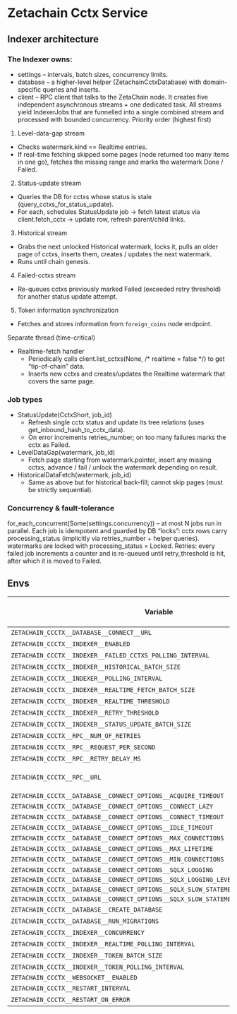 Zetachain Cctx Service
===

## Indexer architecture
### The Indexer owns:
* settings – intervals, batch sizes, concurrency limits.
* database – a higher-level helper (ZetachainCctxDatabase) with domain-specific queries and inserts.
* client – RPC client that talks to the ZetaChain node.
It creates five independent asynchronous streams + one dedicated task.
All streams yield IndexerJobs that are funnelled into a single combined stream and processed with bounded concurrency.
Priority order (highest first)
1. Level-data-gap stream
* Checks watermark.kind == Realtime entries.
* If real-time fetching skipped some pages (node returned too many items in one go), fetches the missing range and marks the watermark Done / Failed.
2. Status-update stream
* Queries the DB for cctxs whose status is stale (query_cctxs_for_status_update).
* For each, schedules StatusUpdate job → fetch latest status via client.fetch_cctx → update row, refresh parent/child links.
3. Historical stream
* Grabs the next unlocked Historical watermark, locks it, pulls an older page of cctxs, inserts them, creates / updates the next watermark.
* Runs until chain genesis.
4. Failed-cctxs stream
* Re-queues cctxs previously marked Failed (exceeded retry threshold) for another status update attempt.
5. Token information synchronization
* Fetches and stores information from `foreign_coins` node endpoint.

Separate thread (time-critical)

*  Realtime-fetch handler
    * Periodically calls client.list_cctxs(None, /* realtime = false */) to get “tip-of-chain” data.
    * Inserts new cctxs and creates/updates the Realtime watermark that covers the same page.

### Job types

* StatusUpdate(CctxShort, job_id)
    * Refresh single cctx status and update its tree relations (uses get_inbound_hash_to_cctx_data).
    * On error increments retries_number; on too many failures marks the cctx as Failed.
* LevelDataGap(watermark, job_id)
    * Fetch page starting from watermark.pointer, insert any missing cctxs, advance / fail / unlock the watermark depending on result.
* HistoricalDataFetch(watermark, job_id)
    * Same as above but for historical back-fill; cannot skip pages (must be strictly sequential).

### Concurrency & fault-tolerance
for_each_concurrent(Some(settings.concurrency)) – at most N jobs run in parallel.
Each job is idempotent and guarded by DB “locks”:
cctx rows carry processing_status (implicitly via retries_number + helper queries).
watermarks are locked with processing_status = Locked.
Retries: every failed job increments a counter and is re-queued until retry_threshold is hit, after which it is moved to Failed.
## Envs

[anchor]: <> (anchors.envs.start)

| Variable | Req&#x200B;uir&#x200B;ed | Description | Default value |
| --- | --- | --- | --- |
| `ZETACHAIN_CCCTX__DATABASE__CONNECT__URL` | true | e.g. `postgres://postgres:postgres@database:5433/blockscout` | |
| `ZETACHAIN_CCCTX__INDEXER__ENABLED` | true | e.g. `true` | |
| `ZETACHAIN_CCCTX__INDEXER__FAILED_CCTXS_POLLING_INTERVAL` | true | e.g. `10000` | |
| `ZETACHAIN_CCCTX__INDEXER__HISTORICAL_BATCH_SIZE` | true | e.g. `1` | |
| `ZETACHAIN_CCCTX__INDEXER__POLLING_INTERVAL` | true | e.g. `2000` | |
| `ZETACHAIN_CCCTX__INDEXER__REALTIME_FETCH_BATCH_SIZE` | true | e.g. `10` | |
| `ZETACHAIN_CCCTX__INDEXER__REALTIME_THRESHOLD` | true | e.g. `10000` | |
| `ZETACHAIN_CCCTX__INDEXER__RETRY_THRESHOLD` | true | e.g. `10` | |
| `ZETACHAIN_CCCTX__INDEXER__STATUS_UPDATE_BATCH_SIZE` | true | e.g. `5` | |
| `ZETACHAIN_CCCTX__RPC__NUM_OF_RETRIES` | true | e.g. `30` | |
| `ZETACHAIN_CCCTX__RPC__REQUEST_PER_SECOND` | true | e.g. `10` | |
| `ZETACHAIN_CCCTX__RPC__RETRY_DELAY_MS` | true | e.g. `500` | |
| `ZETACHAIN_CCCTX__RPC__URL` | true | e.g. `https://zetachain-athens.g.allthatnode.com/archive/rest/{$YOUR_API_KEY}/zeta-chain/` | |
| `ZETACHAIN_CCCTX__DATABASE__CONNECT_OPTIONS__ACQUIRE_TIMEOUT` | | e.g. `10` | `null` |
| `ZETACHAIN_CCCTX__DATABASE__CONNECT_OPTIONS__CONNECT_LAZY` | | | `false` |
| `ZETACHAIN_CCCTX__DATABASE__CONNECT_OPTIONS__CONNECT_TIMEOUT` | | e.g. `10` | `null` |
| `ZETACHAIN_CCCTX__DATABASE__CONNECT_OPTIONS__IDLE_TIMEOUT` | | | `null` |
| `ZETACHAIN_CCCTX__DATABASE__CONNECT_OPTIONS__MAX_CONNECTIONS` | | e.g. `20` | `null` |
| `ZETACHAIN_CCCTX__DATABASE__CONNECT_OPTIONS__MAX_LIFETIME` | | | `null` |
| `ZETACHAIN_CCCTX__DATABASE__CONNECT_OPTIONS__MIN_CONNECTIONS` | | e.g. `10` | `null` |
| `ZETACHAIN_CCCTX__DATABASE__CONNECT_OPTIONS__SQLX_LOGGING` | | | `true` |
| `ZETACHAIN_CCCTX__DATABASE__CONNECT_OPTIONS__SQLX_LOGGING_LEVEL` | | | `debug` |
| `ZETACHAIN_CCCTX__DATABASE__CONNECT_OPTIONS__SQLX_SLOW_STATEMENTS_LOGGING_LEVEL` | | | `off` |
| `ZETACHAIN_CCCTX__DATABASE__CONNECT_OPTIONS__SQLX_SLOW_STATEMENTS_LOGGING_THRESHOLD` | | | `1` |
| `ZETACHAIN_CCCTX__DATABASE__CREATE_DATABASE` | | e.g. `true` | `false` |
| `ZETACHAIN_CCCTX__DATABASE__RUN_MIGRATIONS` | | e.g. `true` | `false` |
| `ZETACHAIN_CCCTX__INDEXER__CONCURRENCY` | true | e.g. `10` | |
| `ZETACHAIN_CCCTX__INDEXER__REALTIME_POLLING_INTERVAL` | true | e.g. `1000` | |
| `ZETACHAIN_CCCTX__INDEXER__TOKEN_BATCH_SIZE` | true | e.g. `100` | |
| `ZETACHAIN_CCCTX__INDEXER__TOKEN_POLLING_INTERVAL` | true | e.g. `1000000` | |
| `ZETACHAIN_CCCTX__WEBSOCKET__ENABLED` | | | `true` |
| `ZETACHAIN_CCCTX__RESTART_INTERVAL` | | e.g. `1000` | `0` |
| `ZETACHAIN_CCCTX__RESTART_ON_ERROR` | | e.g. `true` | `false` |

[anchor]: <> (anchors.envs.end)